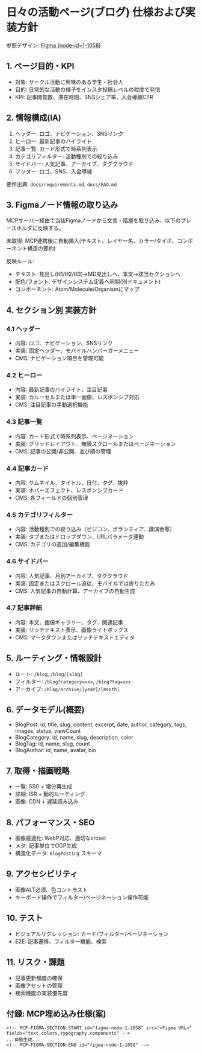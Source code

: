 # 日々の活動ページ(ブログ) 仕様および実装方針

参照デザイン: [Figma (node-id=1-1058)](https://www.figma.com/design/SueA7I2vCsatvIf0s7BgB7/%E7%84%A1%E9%A1%8C?node-id=1-1058&m=dev)

## 1. ページ目的・KPI
- 対象: サークル活動に興味のある学生・社会人
- 目的: 日常的な活動の様子をインスタ投稿レベルの粒度で発信
- KPI: 記事閲覧数、滞在時間、SNSシェア率、入会導線CTR

## 2. 情報構成(IA)
1. ヘッダー: ロゴ、ナビゲーション、SNSリンク
2. ヒーロー: 最新記事のハイライト
3. 記事一覧: カード形式で時系列表示
4. カテゴリフィルター: 活動種別での絞り込み
5. サイドバー: 人気記事、アーカイブ、タグクラウド
6. フッター: ロゴ、SNS、入会導線

要件出典: `docs/requirements.md`, `docs/FAQ.md`

## 3. Figmaノード情報の取り込み
MCPサーバー経由で当該Figmaノードから文言・階層を取り込み、以下のプレースホルダに反映する。

<!-- MCP-FIGMA-SECTION:START id="figma-node-1-1058" src="https://www.figma.com/design/SueA7I2vCsatvIf0s7BgB7/%E7%84%A1%E9%A1%8C?node-id=1-1058&m=dev" -->
未取得: MCP連携後に自動挿入(テキスト、レイヤー名、カラー/タイポ、コンポーネント構造の要約)
<!-- MCP-FIGMA-SECTION:END id="figma-node-1-1058" -->

反映ルール:
- テキスト: 見出し(H1/H2/H3)→MD見出しへ、本文→該当セクションへ
- 配色/フォント: デザインシステム定義へ同期(別ドキュメント)
- コンポーネント: Atom/Molecule/Organismにマップ

## 4. セクション別 実装方針

### 4.1 ヘッダー
- 内容: ロゴ、ナビゲーション、SNSリンク
- 実装: 固定ヘッダー、モバイルハンバーガーメニュー
- CMS: ナビゲーション項目を管理可能

### 4.2 ヒーロー
- 内容: 最新記事のハイライト、注目記事
- 実装: カルーセルまたは単一画像、レスポンシブ対応
- CMS: 注目記事の手動選択機能

### 4.3 記事一覧
- 内容: カード形式で時系列表示、ページネーション
- 実装: グリッドレイアウト、無限スクロールまたはページネーション
- CMS: 記事の公開/非公開、並び順の管理

### 4.4 記事カード
- 内容: サムネイル、タイトル、日付、タグ、抜粋
- 実装: ホバーエフェクト、レスポンシブカード
- CMS: 各フィールドの個別管理

### 4.5 カテゴリフィルター
- 内容: 活動種別での絞り込み（ビジコン、ボランティア、講演会等）
- 実装: タブまたはドロップダウン、URLパラメータ連動
- CMS: カテゴリの追加/編集機能

### 4.6 サイドバー
- 内容: 人気記事、月別アーカイブ、タグクラウド
- 実装: 固定またはスクロール追従、モバイルでは折りたたみ
- CMS: 人気記事の自動計算、アーカイブの自動生成

### 4.7 記事詳細
- 内容: 本文、画像ギャラリー、タグ、関連記事
- 実装: リッチテキスト表示、画像ライトボックス
- CMS: マークダウンまたはリッチテキストエディタ

## 5. ルーティング・情報設計
- ルート: `/blog`, `/blog/[slug]`
- フィルター: `/blog?category=xxx`, `/blog?tag=xxx`
- アーカイブ: `/blog/archive/[year]/[month]`

## 6. データモデル(概要)
- BlogPost: id, title, slug, content, excerpt, date, author, category, tags, images, status, viewCount
- BlogCategory: id, name, slug, description, color
- BlogTag: id, name, slug, count
- BlogAuthor: id, name, avatar, bio

## 7. 取得・描画戦略
- 一覧: SSG + 増分再生成
- 詳細: ISR + 動的ルーティング
- 画像: CDN + 遅延読み込み

## 8. パフォーマンス・SEO
- 画像最適化: WebP対応、適切なsrcset
- メタ: 記事単位でOGP生成
- 構造化データ: `BlogPosting` スキーマ

## 9. アクセシビリティ
- 画像ALT必須、色コントラスト
- キーボード操作でフィルター/ページネーション操作可能

## 10. テスト
- ビジュアルリグレッション: カード/フィルター/ページネーション
- E2E: 記事遷移、フィルター機能、検索

## 11. リスク・課題
- 記事更新頻度の確保
- 画像アセットの管理
- 検索機能の実装優先度

## 付録: MCP埋め込み仕様(案)
```
<!-- MCP-FIGMA-SECTION:START id="figma-node-1-1058" src="<Figma URL>" fields="text,colors,typography,components" -->
...自動生成...
<!-- MCP-FIGMA-SECTION:END id="figma-node-1-1058" -->
```
